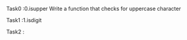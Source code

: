 Task0 :0.isupper
    Write a function that checks for uppercase character

Task1 :1.isdigit

Task2 :
